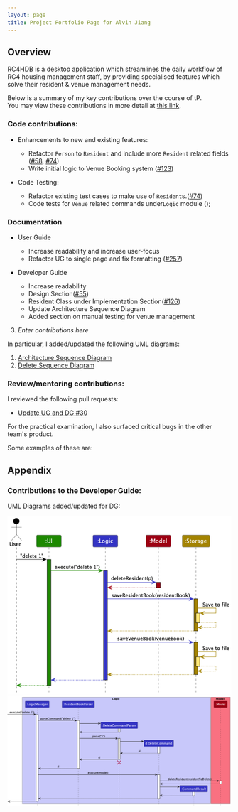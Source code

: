 ```yaml
---
layout: page
title: Project Portfolio Page for Alvin Jiang
---
```


## Overview

RC4HDB is a desktop application which streamlines the daily workflow of RC4 housing management staff, by providing specialised features which solve their resident & venue management needs.

Below is a summary of my key contributions over the course of tP. <br>
You may view these contributions in more detail at [this link](https://nus-cs2103-ay2223s1.github.io/tp-dashboard/?search=alvinjiang1&breakdown=true).

### Code contributions:

* Enhancements to new and existing features:
  * Refactor `Person` to `Resident` and include more `Resident` related fields ([#58](https://github.com/AY2223S1-CS2103T-W12-3/tp/pull/58), [#74](https://github.com/AY2223S1-CS2103T-W12-3/tp/pull/74))
  * Write initial logic to Venue Booking system ([#123](https://github.com/AY2223S1-CS2103T-W12-3/tp/pull/123))

* Code Testing:
  * Refactor existing test cases to make use of `Resident`s.([#74](https://github.com/AY2223S1-CS2103T-W12-3/tp/pull/74))
  * Code tests for `Venue` related commands under`Logic` module (<to be added>);

### Documentation

* User Guide
  * Increase readability and increase user-focus
  * Refactor UG to single page and fix formatting ([#257](https://github.com/AY2223S1-CS2103T-W12-3/tp/pull/257))

* Developer Guide
  * Increase readability
  * Design Section([#55](https://github.com/AY2223S1-CS2103T-W12-3/tp/pull/55))
  * Resident Class under Implementation Section([#126](https://github.com/AY2223S1-CS2103T-W12-3/tp/pull/126))
  * Update Architecture Sequence Diagram
  * Added section on manual testing for venue management

3. *Enter contributions here*

In particular, I added/updated the following UML diagrams:
1. [Architecture Sequence Diagram](#contributions-to-the-developer-guide)
2. [Delete Sequence Diagram](#contributions-to-the-developer-guide)

<!-- Provide links to the diagrams in the appendix at the bottom of the page -->

### Review/mentoring contributions:

I reviewed the following pull requests:

* [Update UG and DG #30](https://github.com/AY2223S1-CS2103T-W12-3/tp/pull/30)


For the practical examination, I also surfaced critical bugs in the other team's product.

Some examples of these are:


## Appendix

### Contributions to the Developer Guide:

UML Diagrams added/updated for DG:

![](../images/ArchitectureSequenceDiagram.png)
![](../images/DeleteSequenceDiagram2.png)
![]()

<!-- Embed the diagrams here -->

